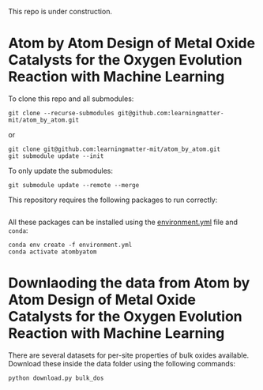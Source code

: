 This repo is under construction.

# Atom by Atom Design of Metal Oxide Catalysts for the Oxygen Evolution Reaction with Machine Learning

To clone this repo and all submodules:
```
git clone --recurse-submodules git@github.com:learningmatter-mit/atom_by_atom.git
```
or
```
git clone git@github.com:learningmatter-mit/atom_by_atom.git
git submodule update --init
```

To only update the submodules:
```
git submodule update --remote --merge
```
This repository requires the following packages to run correctly:
```
```

All these packages can be installed using the [environment.yml](environment.yml) file and `conda`:
```
conda env create -f environment.yml
conda activate atombyatom
```

# Downlaoding the data from Atom by Atom Design of Metal Oxide Catalysts for the Oxygen Evolution Reaction with Machine Learning

There are several datasets for per-site properties of bulk oxides available. Download these inside the data folder using the following commands:
```
python download.py bulk_dos
```
